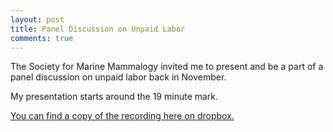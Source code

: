 ```yaml
---
layout: post
title: Panel Discussion on Unpaid Labor
comments: true
---
```


The Society for Marine Mammalogy invited me to present and be a part of a panel discussion on unpaid labor back in November. 

My presentation starts around the 19 minute mark. 

[You can find a copy of the recording here on dropbox.](https://www.dropbox.com/s/rn75tz5urxirdf0/SMarineMammalsVideo.mp4?dl=0) 
